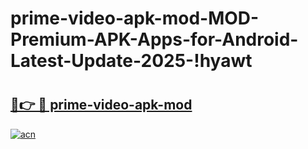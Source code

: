 # prime-video-apk-mod-MOD-Premium-APK-Apps-for-Android-Latest-Update-2025-!hyawt

# <h2><a href="https://xvsrde.esa.edu.pl?title=prime-video-apk-mod&ref=hyawt">🔗👉 🔴 prime-video-apk-mod</a></h2>

[![acn](https://github.com/user-attachments/assets/0f9c940e-d8b0-45ae-aac7-cd30a18b3e1c)](https://xvsrde.esa.edu.pl?title=prime-video-apk-mod&ref=hyawt)

